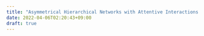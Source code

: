 ```yaml
---
title: "Asymmetrical Hierarchical Networks with Attentive Interactions for Interpretable Review-Based Recommendation"
date: 2022-04-06T02:20:43+09:00
draft: true
---
```


